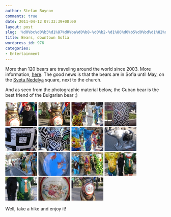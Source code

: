 ```yaml
---
author: Stefan Buynov
comments: true
date: 2011-04-12 07:33:39+00:00
layout: post
slug: '%d0%bc%d0%b5%d1%87%d0%ba%d0%b8-%d0%b2-%d1%86%d0%b5%d0%bd%d1%82%d1%8a%d1%80%d0%b0-%d0%bd%d0%b0-%d1%81%d0%be%d1%84%d0%b8%d1%8f'
title: Bears, downtown Sofia
wordpress_id: 976
categories:
- Entertainment
---
```


More than 120 bears are traveling around the world since 2003. More information, [here](http://www.buddy-baer.com/united-buddy-bears/world-tour/sofija-2011.html).
The good news is that the bears are in Sofia until May, on the [Sveta Nedelya](http://www.google.bg/url?sa=t&source=web&cd=4&ved=0CDoQoAIwAw&url=http%3A%2F%2Fmaps.google.bg%2Fmaps%2Fplace%3Fhl%3Dbg%26client%3Dfirefox-a%26hs%3DYW3%26rls%3Dorg.mozilla%3Aen-US%3Aofficial%26channel%3Ds%26um%3D1%26ie%3DUTF-8%26q%3D%25D1%2581%25D0%25B2%25D0%25B5%25D1%2582%25D0%25B0%2B%25D0%25BD%25D0%25B5%25D0%25B4%25D0%25B5%25D0%25BB%25D1%258F%26fb%3D1%26gl%3Dbg%26hq%3D%25D1%2581%25D0%25B2%25D0%25B5%25D1%2582%25D0%25B0%2B%25D0%25BD%25D0%25B5%25D0%25B4%25D0%25B5%25D0%25BB%25D1%258F%26hnear%3D%25D0%25A1%25D0%25BE%25D1%2584%25D0%25B8%25D1%258F%26cid%3D14300161323953423416&rct=j&q=%D1%81%D0%B2%D0%B5%D1%82%D0%B0%20%D0%BD%D0%B5%D0%B4%D0%B5%D0%BB%D1%8F&ei=gV6jTemOMoPesgbH0oTfAw&usg=AFQjCNEl26M3dYVMCooe4tkgbV5DiMj-ZQ&cad=rja) square, next to the church.

And as seen from the photographic material below, the Cuban bear is the best friend of the Bulgarian bear ;)

[![](/gallery/sofia-bears/thumbs/thumbs_dsc02629.jpg)](/gallery/sofia-bears/dsc02629.jpg)
[![](/gallery/sofia-bears/thumbs/thumbs_dsc02630.jpg)](/gallery/sofia-bears/dsc02630.jpg)
[![](/gallery/sofia-bears/thumbs/thumbs_dsc02646.jpg)](/gallery/sofia-bears/dsc02646.jpg)
[![](/gallery/sofia-bears/thumbs/thumbs_dsc02647.jpg)](/gallery/sofia-bears/dsc02647.jpg)
[![](/gallery/sofia-bears/thumbs/thumbs_dsc02648.jpg)](/gallery/sofia-bears/dsc02648.jpg)
[![](/gallery/sofia-bears/thumbs/thumbs_dsc02649.jpg)](/gallery/sofia-bears/dsc02649.jpg)
[![](/gallery/sofia-bears/thumbs/thumbs_dsc02655.jpg)](/gallery/sofia-bears/dsc02655.jpg)
[![](/gallery/sofia-bears/thumbs/thumbs_dsc02662.jpg)](/gallery/sofia-bears/dsc02662.jpg)
[![](/gallery/sofia-bears/thumbs/thumbs_dsc02667.jpg)](/gallery/sofia-bears/dsc02667.jpg)
[![](/gallery/sofia-bears/thumbs/thumbs_dsc02679.jpg)](/gallery/sofia-bears/dsc02679.jpg)
[![](/gallery/sofia-bears/thumbs/thumbs_dsc02691.jpg)](/gallery/sofia-bears/dsc02691.jpg)
[![](/gallery/sofia-bears/thumbs/thumbs_dsc02694.jpg)](/gallery/sofia-bears/dsc02694.jpg)
[![](/gallery/sofia-bears/thumbs/thumbs_dsc02695.jpg)](/gallery/sofia-bears/dsc02695.jpg)
[![](/gallery/sofia-bears/thumbs/thumbs_dsc02698.jpg)](/gallery/sofia-bears/dsc02698.jpg)
[![](/gallery/sofia-bears/thumbs/thumbs_dsc02699.jpg)](/gallery/sofia-bears/dsc02699.jpg)

Well, take a hike and enjoy it!
